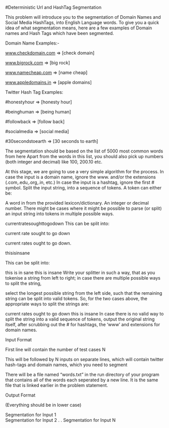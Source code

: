 #Deterministic Url and HashTag Segmentation

This problem will introduce you to the segmentation of Domain Names and Social Media HashTags, into English Language words. To give you a quick idea of what segmentation means, here are a few examples of Domain names and Hash Tags which have been segmented.

Domain Name Examples:-

www.checkdomain.com => [check domain]

www.bigrock.com => [big rock]

www.namecheap.com => [name cheap]

www.appledomains.in => [apple domains]

Twitter Hash Tag Examples:

 #honestyhour => [honesty hour]

 #beinghuman => [being human]

 #followback => [follow back]

 #socialmedia => [social media]

 #30secondstoearth => [30 seconds to earth]

The segmentation should be based on the list of 5000 most common words from here Apart from the words in this list, you should also pick up numbers (both integer and decimal) like 100, 200.10 etc.

At this stage, we are going to use a very simple algorithm for the process. In case the input is a domain name, ignore the www. and/or the extensions (.com,.edu,.org,.in, etc.) In case the input is a hashtag, ignore the first # symbol. Split the input string, into a sequence of tokens. A token can either be:

A word in from the provided lexicon/dictionary.
An integer or decimal number.
There might be cases where it might be possible to parse (or split) an input string into tokens in multiple possible ways.

currentratesoughttogodown 
This can be split into:

current rate sought to go down

current rates ought to go down.

thisisinsane

This can be split into:

this is in sane
this is insane
Write your splitter in such a way, that as you tokenise a string from left to right; in case there are multiple possible ways to split the string,

select the longest possible string from the left side, such that the remaining string can be split into valid tokens. So, for the two cases above, the appropriate ways to split the strings are:

current rates ought to go down
this is insane
In case there is no valid way to split the string into a valid sequence of tokens, output the original string itself, after scrubbing out the # for hashtags, the ‘www’ and extensions for domain names.

Input Format

First line will contain the number of test cases N

This will be followed by N inputs on separate lines, which will contain twitter hash-tags and domain names, which you need to segment

There will be a file named “words.txt” in the run directory of your program that contains all of the words each seperated by a new line. It is the same file that is linked earlier in the problem statement.

Output Format

(Everything should be in lower case)

Segmentation for Input 1  
Segmentation for Input 2
             .
             .
Segmentation for Input N
